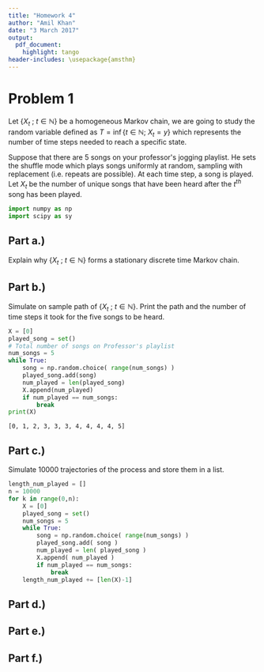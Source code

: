 ```yaml
---
title: "Homework 4"
author: "Amil Khan"
date: "3 March 2017"
output: 
  pdf_document: 
    highlight: tango
header-includes: \usepackage{amsthm}
---
```


# Problem 1

Let $\{X_t \ ; \ t \in \mathbb{N}\}$ be a homogeneous Markov chain, we are going to study
the random variable defined as $T = \inf \{t \in \mathbb{N}; \ X_t = y \}$ which represents the number of
time steps needed to reach a specific state.


Suppose that there are 5 songs on your professor's jogging playlist. He sets the shuffle
mode which plays songs uniformly at random, sampling with replacement (i.e. repeats
are possible). At each time step, a song is played. Let $X_t$ be the number of unique songs
that have been heard after the $t^{th}$ song has been played.


```python
import numpy as np
import scipy as sy
```

## Part a.)

Explain why $\{X_t \ ; \ t \in \mathbb{N}\}$ forms a stationary discrete time Markov chain.



## Part b.)

Simulate on sample path of $\{X_t \ ; \ t \in \mathbb{N}\}$. Print the path and the number of time steps it took for the five songs to be heard.


```python
X = [0]
played_song = set()
# Total number of songs on Professor's playlist
num_songs = 5
while True:
    song = np.random.choice( range(num_songs) )
    played_song.add(song)
    num_played = len(played_song)
    X.append(num_played)
    if num_played == num_songs:
        break
print(X)
```

    [0, 1, 2, 3, 3, 3, 4, 4, 4, 4, 5]


## Part c.)

Simulate 10000 trajectories of the process and store them in a list.


```python
length_num_played = []
n = 10000 
for k in range(0,n):
    X = [0] 
    played_song = set() 
    num_songs = 5 
    while True:
        song = np.random.choice( range(num_songs) )
        played_song.add( song )
        num_played = len( played_song )
        X.append( num_played )
        if num_played == num_songs:
            break
    length_num_played += [len(X)-1]
```

## Part d.)

## Part e.)

## Part f.)






